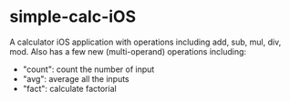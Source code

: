 # simple-calc-iOS

A calculator iOS application with operations including add, sub, mul, div, mod. 
Also has a few new (multi-operand) operations including:
* "count": count the number of input
* "avg": average all the inputs
* "fact": calculate factorial
